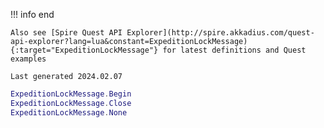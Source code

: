 !!! info end

    Also see [Spire Quest API Explorer](http://spire.akkadius.com/quest-api-explorer?lang=lua&constant=ExpeditionLockMessage){:target="ExpeditionLockMessage"} for latest definitions and Quest examples

    Last generated 2024.02.07

``` lua
ExpeditionLockMessage.Begin
ExpeditionLockMessage.Close
ExpeditionLockMessage.None

```

